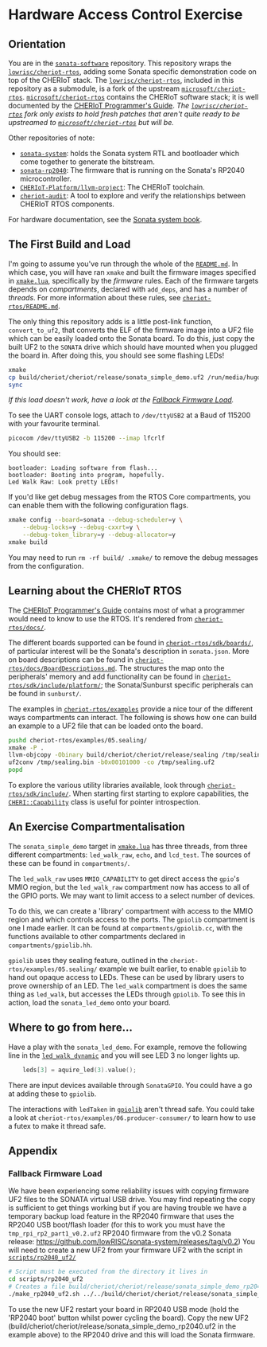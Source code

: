 <!--
Copyright lowRISC Contributors.
SPDX-License-Identifier: Apache-2.0
-->
# Hardware Access Control Exercise

## Orientation

You are in the [`sonata-software`][] repository.
This repository wraps the [`lowrisc/cheriot-rtos`][], adding some Sonata specific demonstration code on top of the CHERIoT stack.
The [`lowrisc/cheriot-rtos`][], included in this repository as a submodule, is a fork of the upstream [`microsoft/cheriot-rtos`][].
[`microsoft/cheriot-rtos`][] contains the CHERIoT software stack; it is well documented by the [CHERIoT Programmer's Guide][].
*The [`lowrisc/cheriot-rtos`][] fork only exists to hold fresh patches that aren't quite ready to be upstreamed to [`microsoft/cheriot-rtos`][] but will be.*

Other repositories of note:
- [`sonata-system`][]: holds the Sonata system RTL and bootloader which come together to generate the bitstream.
- [`sonata-rp2040`][]: The firmware that is running on the Sonata's RP2040 microcontroller.
- [`CHERIoT-Platform/llvm-project`][]: The CHERIoT toolchain.
- [`cheriot-audit`][]: A tool to explore and verify the relationships between CHERIoT RTOS components.

For hardware documentation, see the [Sonata system book][].

[`sonata-software`]: https://github.com/lowRISC/sonata-software
[`lowrisc/cheriot-rtos`]: https://github.com/lowRISC/cheriot-rtos
[`microsoft/cheriot-rtos`]: https://github.com/microsoft/cheriot-rtos
[`sonata-system`]: https://github.com/lowRISC/sonata-system
[`sonata-rp2040`]: https://github.com/newaetech/sonata-rp2040
[`CHERIoT-Platform/llvm-project`]: https://github.com/CHERIoT-Platform/llvm-project
[`cheriot-audit`]: https://github.com/CHERIoT-Platform/cheriot-audit
[CHERIoT Programmer's Guide]: https://cheriot.org/book/
[Sonata system book]: https://lowrisc.org/sonata-system/


## The First Build and Load

I'm going to assume you've run through the whole of the [`README.md`](README.md).
In which case, you will have ran `xmake` and built the firmware images specified in [`xmake.lua`][], specifically by the *firmware* rules.
Each of the firmware targets depends on *compartments*, declared with `add_deps`, and has a number of *threads*.
For more information about these rules, see [`cheriot-rtos/README.md`](cheriot-rtos/README.md#building-firmware-images).

[`xmake.lua`]: ./xmake.lua

The only thing this repository adds is a little post-link function, `convert_to_uf2`, that converts the ELF of the firmware image into a UF2 file which can be easily loaded onto the Sonata board.
To do this, just copy the built UF2 to the `SONATA` drive which should have mounted when you plugged the board in.
After doing this, you should see some flashing LEDs!

```sh
xmake
cp build/cheriot/cheriot/release/sonata_simple_demo.uf2 /run/media/hugom/SONATA/
sync
```

*If this load doesn't work, have a look at the [Fallback Firmware Load](#fallback-firmware-load).*

To see the UART console logs, attach to `/dev/ttyUSB2` at a Baud of 115200 with your favourite terminal.

```sh
picocom /dev/ttyUSB2 -b 115200 --imap lfcrlf
```

You should see:

```
bootloader: Loading software from flash...
bootloader: Booting into program, hopefully.
Led Walk Raw: Look pretty LEDs!
```

If you'd like get debug messages from the RTOS Core compartments, you can enable them with the following configuration flags.

```sh
xmake config --board=sonata --debug-scheduler=y \
    --debug-locks=y --debug-cxxrt=y \
    --debug-token_library=y --debug-allocator=y
xmake build
```

You may need to run `rm -rf build/ .xmake/` to remove the debug messages from the configuration.



## Learning about the CHERIoT RTOS

The [CHERIoT Programmer's Guide] contains most of what a programmer would need to know to use the RTOS.
It's rendered from [`cheriot-rtos/docs/`](cheriot-rtos/docs).

The different boards supported can be found in [`cheriot-rtos/sdk/boards/`](cheriot-rtos/sdk/boards), of particular interest will be the Sonata's description in `sonata.json`.
More on board descriptions can be found in [`cheriot-rtos/docs/BoardDescriptions.md`](cheriot-rtos/docs/BoardDescriptions.md).
The structures the map onto the peripherals' memory and add functionality can be found in [`cheriot-rtos/sdk/include/platform/`](cheriot-rtos/sdk/include/platform/); the Sonata/Sunburst specific peripherals can be found in `sunburst/`.

The examples in [`cheriot-rtos/examples`](cheriot-rtos/examples) provide a nice tour of the different ways compartments can interact.
The following is shows how one can build an example to a UF2 file that can be loaded onto the board.

```sh
pushd cheriot-rtos/examples/05.sealing/
xmake -P .
llvm-objcopy -Obinary build/cheriot/cheriot/release/sealing /tmp/sealing.bin
uf2conv /tmp/sealing.bin -b0x00101000 -co /tmp/sealing.uf2
popd
```

To explore the various utility libraries available, look through [`cheriot-rtos/sdk/include/`](cheriot-rtos/sdk/include/).
When starting first starting to explore capabilities, the [`CHERI::Capability`](cheriot-rtos/sdk/include/cheri.hh) class is useful for pointer introspection.

## An Exercise Compartmentalisation

The `sonata_simple_demo` target in [`xmake.lua`][] has three threads,
from three different compartments: `led_walk_raw`, `echo`, and `lcd_test`.
The sources of these can be found in `compartments/`.

The `led_walk_raw` uses `MMIO_CAPABILITY` to get direct access the `gpio`'s MMIO region, but the `led_walk_raw` compartment now has access to all of the GPIO ports.
We may want to limit access to a select number of devices.

To do this, we can create a 'library' compartment with access to the MMIO region and which controls access to the ports. The `gpiolib` compartment is one I made earlier.
It can be found at `compartments/gpiolib.cc`, with the functions available to other compartments declared in `compartments/gpiolib.hh`.

`gpiolib` uses they sealing feature, outlined in the `cheriot-rtos/examples/05.sealing/` example we built earlier, to enable `gpiolib` to hand out opaque access to LEDs.
These can be used by library users to prove ownership of an LED.
The `led_walk` compartment is does the same thing as `led_walk`, but accesses the LEDs through `gpiolib`.
To see this in action, load the `sonata_led_demo` onto your board.


## Where to go from here...

[`led_walk_dynamic`]: exercises/hardware_access_control/led_walk_dynamic.cc

Have a play with the `sonata_led_demo`.
For example, remove the following line in the [`led_walk_dynamic`][] and you will see LED 3 no longer lights up.

```cpp
	leds[3] = aquire_led(3).value();
```

There are input devices available through `SonataGPIO`. You could have a go at adding these to `gpiolib`.

The interactions with `ledTaken` in [`gpiolib`](compartments/gpiolib.cc) aren't thread safe.
You could take a look at `cheriot-rtos/examples/06.producer-consumer/` to learn how to use a futex to make it thread safe.


## Appendix
### Fallback Firmware Load

We have been experiencing some reliability issues with copying firmware UF2 files to the SONATA virtual USB drive. You may find repeating the copy is sufficient to get things working but if you are having trouble we have a temporary backup load feature in the RP2040 firmware that uses the RP2040 USB boot/flash loader (for this to work you must have the `tmp_rpi_rp2_part1_v0.2.uf2` RP2040 firmware from the v0.2 Sonata release: https://github.com/lowRISC/sonata-system/releases/tag/v0.2)
You will need to create a new UF2 from your firmware UF2 with the script in [`scripts/rp2040_uf2/`](scripts/rp2040_uf2/)

```sh
# Script must be executed from the directory it lives in
cd scripts/rp2040_uf2
# Creates a file build/cheriot/cheriot/release/sonata_simple_demo_rp2040.uf2
./make_rp2040_uf2.sh ../../build/cheriot/cheriot/release/sonata_simple_demo.uf2
```

To use the new UF2 restart your board in RP2040 USB mode (hold the 'RP2040 boot' button whilst power cycling the board). Copy the new UF2 (build/cheriot/cheriot/release/sonata_simple_demo_rp2040.uf2 in the example above) to the RP2040 drive and this will load the Sonata firmware.

